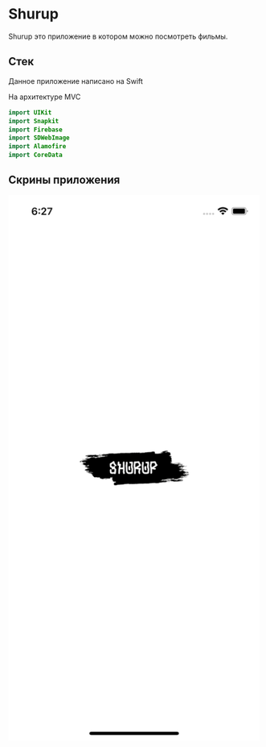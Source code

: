 # Shurup

Shurup это приложение в котором можно посмотреть фильмы.

## Стек

Данное приложение написано на Swift 

На архитектуре MVC
```swift
import UIKit
import Snapkit
import Firebase
import SDWebImage
import Alamofire
import CoreData

```
## Скрины приложения

<img src="1.png" width="500">
